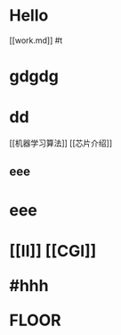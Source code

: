 # Hello

[[work.md]]
#t
# gdgdg
# dd
[[机器学习算法]]
[[芯片介绍]]
<h2>eee</h2>
<h1>eee</h1>
<h1>
[[II]]
[[CGI]]

#hhh

FLOOR
